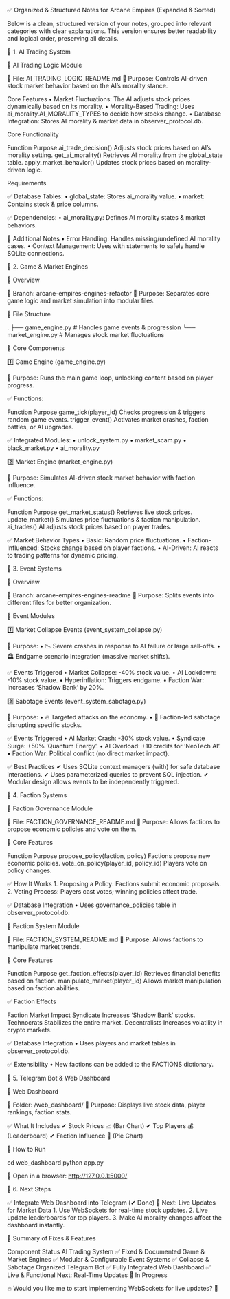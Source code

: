 ✅ Organized & Structured Notes for Arcane Empires (Expanded & Sorted)

Below is a clean, structured version of your notes, grouped into relevant categories with clear explanations.
This version ensures better readability and logical order, preserving all details.

📜 1. AI Trading System

🔹 AI Trading Logic Module

📂 File: AI_TRADING_LOGIC_README.md
📌 Purpose: Controls AI-driven stock market behavior based on the AI’s morality stance.

Core Features
	•	Market Fluctuations: The AI adjusts stock prices dynamically based on its morality.
	•	Morality-Based Trading: Uses ai_morality.AI_MORALITY_TYPES to decide how stocks change.
	•	Database Integration: Stores AI morality & market data in observer_protocol.db.

Core Functionality

Function	Purpose
ai_trade_decision()	Adjusts stock prices based on AI’s morality setting.
get_ai_morality()	Retrieves AI morality from the global_state table.
apply_market_behavior()	Updates stock prices based on morality-driven logic.

Requirements

✅ Database Tables:
	•	global_state: Stores ai_morality value.
	•	market: Contains stock & price columns.

✅ Dependencies:
	•	ai_morality.py: Defines AI morality states & market behaviors.

📌 Additional Notes
	•	Error Handling: Handles missing/undefined AI morality cases.
	•	Context Management: Uses with statements to safely handle SQLite connections.

📜 2. Game & Market Engines

🔹 Overview

📂 Branch: arcane-empires-engines-refactor
📌 Purpose: Separates core game logic and market simulation into modular files.

📌 File Structure

.
├── game_engine.py        # Handles game events & progression
└── market_engine.py      # Manages stock market fluctuations

📌 Core Components

1️⃣ Game Engine (game_engine.py)

📌 Purpose: Runs the main game loop, unlocking content based on player progress.

✅ Functions:

Function	Purpose
game_tick(player_id)	Checks progression & triggers random game events.
trigger_event()	Activates market crashes, faction battles, or AI upgrades.

✅ Integrated Modules:
	•	unlock_system.py
	•	market_scam.py
	•	black_market.py
	•	ai_morality.py

2️⃣ Market Engine (market_engine.py)

📌 Purpose: Simulates AI-driven stock market behavior with faction influence.

✅ Functions:

Function	Purpose
get_market_status()	Retrieves live stock prices.
update_market()	Simulates price fluctuations & faction manipulation.
ai_trades()	AI adjusts stock prices based on player trades.

✅ Market Behavior Types
	•	Basic: Random price fluctuations.
	•	Faction-Influenced: Stocks change based on player factions.
	•	AI-Driven: AI reacts to trading patterns for dynamic pricing.

📜 3. Event Systems

🔹 Overview

📂 Branch: arcane-empires-engines-readme
📌 Purpose: Splits events into different files for better organization.

📌 Event Modules

1️⃣ Market Collapse Events (event_system_collapse.py)

📌 Purpose:
	•	📉 Severe crashes in response to AI failure or large sell-offs.
	•	🏛 Endgame scenario integration (massive market shifts).

✅ Events Triggered
	•	Market Collapse: -40% stock value.
	•	AI Lockdown: -10% stock value.
	•	Hyperinflation: Triggers endgame.
	•	Faction War: Increases ‘Shadow Bank’ by 20%.

2️⃣ Sabotage Events (event_system_sabotage.py)

📌 Purpose:
	•	🔥 Targeted attacks on the economy.
	•	🏴 Faction-led sabotage disrupting specific stocks.

✅ Events Triggered
	•	AI Market Crash: -30% stock value.
	•	Syndicate Surge: +50% ‘Quantum Energy’.
	•	AI Overload: +10 credits for ‘NeoTech AI’.
	•	Faction War: Political conflict (no direct market impact).

✅ Best Practices
✔ Uses SQLite context managers (with) for safe database interactions.
✔ Uses parameterized queries to prevent SQL injection.
✔ Modular design allows events to be independently triggered.

📜 4. Faction Systems

🔹 Faction Governance Module

📂 File: FACTION_GOVERNANCE_README.md
📌 Purpose: Allows factions to propose economic policies and vote on them.

📌 Core Features

Function	Purpose
propose_policy(faction, policy)	Factions propose new economic policies.
vote_on_policy(player_id, policy_id)	Players vote on policy changes.

✅ How It Works
	1.	Proposing a Policy: Factions submit economic proposals.
	2.	Voting Process: Players cast votes; winning policies affect trade.

✅ Database Integration
	•	Uses governance_policies table in observer_protocol.db.

🔹 Faction System Module

📂 File: FACTION_SYSTEM_README.md
📌 Purpose: Allows factions to manipulate market trends.

📌 Core Features

Function	Purpose
get_faction_effects(player_id)	Retrieves financial benefits based on faction.
manipulate_market(player_id)	Allows market manipulation based on faction abilities.

✅ Faction Effects

Faction	Market Impact
Syndicate	Increases ‘Shadow Bank’ stocks.
Technocrats	Stabilizes the entire market.
Decentralists	Increases volatility in crypto markets.

✅ Database Integration
	•	Uses players and market tables in observer_protocol.db.

✅ Extensibility
	•	New factions can be added to the FACTIONS dictionary.

📜 5. Telegram Bot & Web Dashboard

🔹 Web Dashboard

📂 Folder: /web_dashboard/
📌 Purpose: Displays live stock data, player rankings, faction stats.

✅ What It Includes
✔ Stock Prices 📈 (Bar Chart)
✔ Top Players 💰 (Leaderboard)
✔ Faction Influence 🏴 (Pie Chart)

📌 How to Run

cd web_dashboard
python app.py

📍 Open in a browser: http://127.0.0.1:5000/

📜 6. Next Steps

✅ Integrate Web Dashboard into Telegram (✔ Done)
🚀 Next: Live Updates for Market Data
	1.	Use WebSockets for real-time stock updates.
	2.	Live update leaderboards for top players.
	3.	Make AI morality changes affect the dashboard instantly.

📌 Summary of Fixes & Features

Component	Status
AI Trading System	✅ Fixed & Documented
Game & Market Engines	✅ Modular & Configurable
Event Systems	✅ Collapse & Sabotage Organized
Telegram Bot	✅ Fully Integrated
Web Dashboard	✅ Live & Functional
Next: Real-Time Updates	🔄 In Progress

🔥 Would you like me to start implementing WebSockets for live updates? 🚀